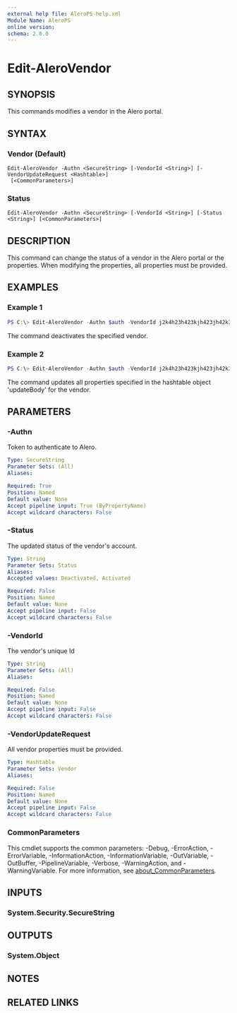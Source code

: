```yaml
---
external help file: AleroPS-help.xml
Module Name: AleroPS
online version:
schema: 2.0.0
---
```


# Edit-AleroVendor

## SYNOPSIS
This commands modifies a vendor in the Alero portal.

## SYNTAX

### Vendor (Default)
```
Edit-AleroVendor -Authn <SecureString> [-VendorId <String>] [-VendorUpdateRequest <Hashtable>]
 [<CommonParameters>]
```

### Status
```
Edit-AleroVendor -Authn <SecureString> [-VendorId <String>] [-Status <String>] [<CommonParameters>]
```

## DESCRIPTION
This command can change the status of a vendor in the Alero portal or the properties. When modifying the properties, all properties must be provided.

## EXAMPLES

### Example 1
```powershell
PS C:\> Edit-AleroVendor -Authn $auth -VendorId j2k4h23h423kjh423jh42k3j4 -Status Deactivated
```

The command deactivates the specified vendor.

### Example 2
```powershell
PS C:\> Edit-AleroVendor -Authn $auth -VendorId j2k4h23h423kjh423jh42k3j4 -VendorUpdateRequest $updateBody
```

The command updates all properties specified in the hashtable object 'updateBody' for the vendor.

## PARAMETERS

### -Authn
Token to authenticate to Alero.

```yaml
Type: SecureString
Parameter Sets: (All)
Aliases:

Required: True
Position: Named
Default value: None
Accept pipeline input: True (ByPropertyName)
Accept wildcard characters: False
```

### -Status
The updated status of the vendor's account.

```yaml
Type: String
Parameter Sets: Status
Aliases:
Accepted values: Deactivated, Activated

Required: False
Position: Named
Default value: None
Accept pipeline input: False
Accept wildcard characters: False
```

### -VendorId
The vendor's unique Id

```yaml
Type: String
Parameter Sets: (All)
Aliases:

Required: False
Position: Named
Default value: None
Accept pipeline input: False
Accept wildcard characters: False
```

### -VendorUpdateRequest
All vendor properties must be provided.

```yaml
Type: Hashtable
Parameter Sets: Vendor
Aliases:

Required: False
Position: Named
Default value: None
Accept pipeline input: False
Accept wildcard characters: False
```

### CommonParameters
This cmdlet supports the common parameters: -Debug, -ErrorAction, -ErrorVariable, -InformationAction, -InformationVariable, -OutVariable, -OutBuffer, -PipelineVariable, -Verbose, -WarningAction, and -WarningVariable. For more information, see [about_CommonParameters](http://go.microsoft.com/fwlink/?LinkID=113216).

## INPUTS

### System.Security.SecureString

## OUTPUTS

### System.Object
## NOTES

## RELATED LINKS
